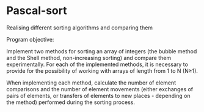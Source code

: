 # Pascal-sort
Realising different sorting algorithms and comparing them

Program objective:

Implement two methods for sorting an array of integers (the bubble method and the Shell method, non-increasing sorting) and compare them experimentally. For each of the implemented methods, it is necessary to provide for the possibility of working with arrays of length from 1 to N (N≥1).

When implementing each method, calculate the number of element comparisons and the number of element movements (either exchanges of pairs of elements, or transfers of elements to new places - depending on the method) performed during the sorting process.
